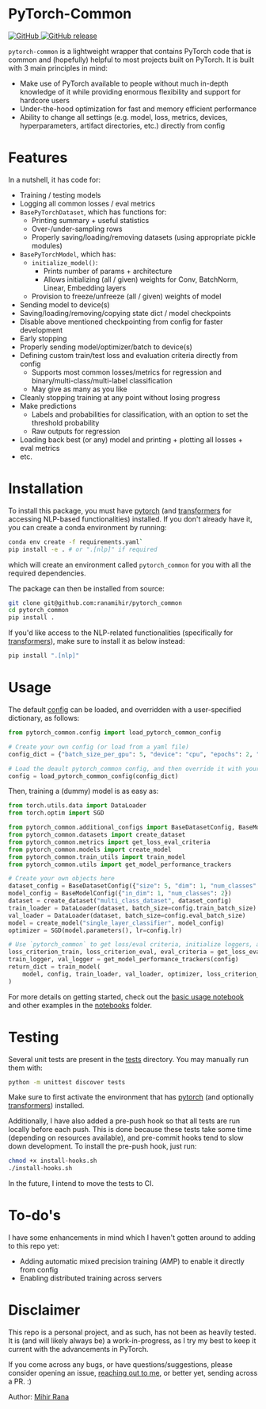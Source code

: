 
# PyTorch-Common
<p>
    <a href="https://github.com/ranamihir/pytorch_common/blob/master/LICENSE">
        <img alt="GitHub" src="https://img.shields.io/github/license/ranamihir/pytorch_common.svg">
    </a>
    <a href="https://github.com/ranamihir/pytorch_common/releases">
        <img alt="GitHub release" src="https://img.shields.io/github/release/ranamihir/pytorch_common.svg">
    </a>
</p>

`pytorch-common` is a lightweight wrapper that contains PyTorch code that is common and (hopefully) helpful to most projects built on PyTorch. It is built with 3 main principles in mind:
- Make use of PyTorch available to people without much in-depth knowledge of it while providing enormous flexibility and support for hardcore users
- Under-the-hood optimization for fast and memory efficient performance
- Ability to change all settings (e.g. model, loss, metrics, devices, hyperparameters, artifact directories, etc.) directly from config

# Features

In a nutshell, it has code for:
  - Training / testing models
  - Logging all common losses / eval metrics
  - `BasePyTorchDataset`, which has functions for:
    - Printing summary + useful statistics
    - Over-/under-sampling rows
    - Properly saving/loading/removing datasets (using appropriate pickle modules)
  - `BasePyTorchModel`, which has:
    - `initialize_model()`:
      - Prints number of params + architecture
      - Allows initializing (all / given) weights for Conv, BatchNorm, Linear, Embedding layers
    - Provision to freeze/unfreeze (all / given) weights of model
  - Sending model to device(s)
  - Saving/loading/removing/copying state dict / model checkpoints
  - Disable above mentioned checkpointing from config for faster development
  - Early stopping
  - Properly sending model/optimizer/batch to device(s)
  - Defining custom train/test loss and evaluation criteria directly from config
    - Supports most common losses/metrics for regression and binary/multi-class/multi-label classification
    - May give as many as you like
  - Cleanly stopping training at any point without losing progress
  - Make predictions
    - Labels and probabilities for classification, with an option to set the threshold probability
    - Raw outputs for regression
  - Loading back best (or any) model and printing + plotting all losses + eval metrics
  - etc.

# Installation
To install this package, you must have [pytorch](https://pytorch.org/) (and [transformers](https://github.com/huggingface/transformers) for accessing NLP-based functionalities) installed.
If you don't already have it, you can create a conda environment by running:
```bash
conda env create -f requirements.yaml`
pip install -e . # or ".[nlp]" if required
```
which will create an environment called `pytorch_common` for you with all the required dependencies.


The package can then be installed from source:
```bash
git clone git@github.com:ranamihir/pytorch_common
cd pytorch_common
pip install .
```

If you'd like access to the NLP-related functionalities (specifically for [transformers](https://github.com/huggingface/transformers/)), make sure to install it as below instead:
```bash
pip install ".[nlp]"
```

# Usage

The default [config](https://github.com/ranamihir/pytorch_common/blob/master/pytorch_common/configs/config.yaml) can be loaded, and overridden with a user-specified dictionary, as follows:
```python
from pytorch_common.config import load_pytorch_common_config

# Create your own config (or load from a yaml file)
config_dict = {"batch_size_per_gpu": 5, "device": "cpu", "epochs": 2, "lr": 1e-3, "disable_checkpointing": True}

# Load the deault pytorch_common config, and then override it with your own custom one
config = load_pytorch_common_config(config_dict)
```

Then, training a (dummy) model is as easy as:
```python
from torch.utils.data import DataLoader
from torch.optim import SGD

from pytorch_common.additional_configs import BaseDatasetConfig, BaseModelConfig
from pytorch_common.datasets import create_dataset
from pytorch_common.metrics import get_loss_eval_criteria
from pytorch_common.models import create_model
from pytorch_common.train_utils import train_model
from pytorch_common.utils import get_model_performance_trackers

# Create your own objects here
dataset_config = BaseDatasetConfig({"size": 5, "dim": 1, "num_classes": 2})
model_config = BaseModelConfig({"in_dim": 1, "num_classes": 2})
dataset = create_dataset("multi_class_dataset", dataset_config)
train_loader = DataLoader(dataset, batch_size=config.train_batch_size)
val_loader = DataLoader(dataset, batch_size=config.eval_batch_size)
model = create_model("single_layer_classifier", model_config)
optimizer = SGD(model.parameters(), lr=config.lr)

# Use `pytorch_common` to get loss/eval criteria, initialize loggers, and train the model
loss_criterion_train, loss_criterion_eval, eval_criteria = get_loss_eval_criteria(config, reduction="mean")
train_logger, val_logger = get_model_performance_trackers(config)
return_dict = train_model(
    model, config, train_loader, val_loader, optimizer, loss_criterion_train, loss_criterion_eval, eval_criteria, train_logger, val_logger
)
```
For more details on getting started, check out the [basic usage notebook](https://github.com/ranamihir/pytorch_common/blob/master/notebooks/basic_usage.ipynb) and other examples in the [notebooks](https://github.com/ranamihir/pytorch_common/blob/master/notebooks/) folder.

# Testing

Several unit tests are present in the [tests](https://github.com/ranamihir/pytorch_common/tree/master/tests) directory. You may manually run them with:

```bash
python -m unittest discover tests
```

Make sure to first activate the environment that has [pytorch](https://pytorch.org/) (and optionally [transformers](https://github.com/huggingface/transformers)) installed.

Additionally, I have also added a pre-push hook so that all tests are run locally before each push.
This is done because these tests take some time (depending on resources available), and pre-commit hooks tend to slow down development.
To install the pre-push hook, just run:

```bash
chmod +x install-hooks.sh
./install-hooks.sh
```

In the future, I intend to move the tests to CI.

# To-do's

I have some enhancements in mind which I haven't gotten around to adding to this repo yet:
  - Adding automatic mixed precision training (AMP) to enable it directly from config
  - Enabling distributed training across servers


# Disclaimer

This repo is a personal project, and as such, has not been as heavily tested. It is (and will likely always be) a work-in-progress, as I try my best to keep it current with the advancements in PyTorch.

If you come across any bugs, or have questions/suggestions, please consider opening an issue, [reaching out to me](mailto:ranamihir@gmail.com), or better yet, sending across a PR. :)

Author: [Mihir Rana](https://github.com/ranamihir)
